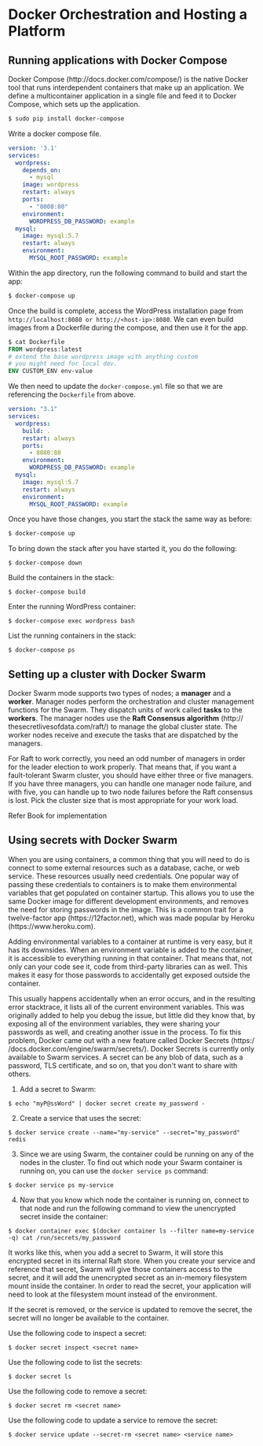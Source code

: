 # Docker Orchestration and Hosting a Platform

## Running applications with Docker Compose
Docker Compose (http:/​/​docs.​docker.​com/​compose/​) is the native Docker tool that runs interdependent containers that make up an application. We define a multicontainer application in a single file and feed it to Docker Compose, which sets up the application.
```bash
$ sudo pip install docker-compose
```
Write a docker compose file.
```yml
version: '3.1'
services:
  wordpress:
    depends_on:
      - mysql
    image: wordpress
    restart: always
    ports:
      - "8008:80"
    environment:
      WORDPRESS_DB_PASSWORD: example
  mysql:
    image: mysql:5.7
    restart: always
    environment:
      MYSQL_ROOT_PASSWORD: example
```
Within the app directory, run the following command to build and start the app:
```bash
$ docker-compose up
```
Once the build is complete, access the WordPress installation page from `http://localhost:8080 or http://<host-ip>:8080`.
We can even build images from a Dockerfile during the compose, and then use it for the app.
```dockerfile
$ cat Dockerfile
FROM wordpress:latest
# extend the base wordpress image with anything custom
# you might need for local dev.
ENV CUSTOM_ENV env-value
```
We then need to update the `docker-compose.yml` file so that we are referencing the `Dockerfile` from above.
```yml
version: "3.1"
services:
  wordpress:
    build: .
    restart: always
    ports:
      - 8080:80
    environment:
      WORDPRESS_DB_PASSWORD: example
  mysql:
    image: mysql:5.7
    restart: always
    environment:
      MYSQL_ROOT_PASSWORD: example
```
Once you have those changes, you start the stack the same way as before:
```bash
$ docker-compose up
```
To bring down the stack after you have started it, you do the following:
```
$ docker-compose down
```
Build the containers in the stack:
```
$ docker-compose build
```
Enter the running WordPress container:
```
$ docker-compose exec wordpress bash
```
List the running containers in the stack:
```
$ docker-compose ps
```

## Setting up a cluster with Docker Swarm
Docker Swarm mode supports two types of nodes; a **manager** and a **worker**. Manager nodes perform the orchestration and cluster management functions for the Swarm. They dispatch units of work called **tasks** to the **workers**. The manager nodes use the **Raft Consensus algorithm** (http:/​/​thesecretlivesofdata.​com/​raft/​) to manage the global cluster state. The worker nodes receive and execute the tasks that are dispatched by the managers.

For Raft to work correctly, you need an odd number of managers in order for the leader election to work properly. That means that, if you want a fault-tolerant Swarm cluster, you should have either three or five managers. If you have three managers, you can handle one manager node failure, and with five, you can handle up to two node failures before the Raft consensus is lost. Pick the cluster size that is most appropriate for your work load.

Refer Book for implementation

## Using secrets with Docker Swarm
When you are using containers, a common thing that you will need to do is connect to some external resources such as a database, cache, or web service. These resources usually need credentials. One popular way of passing these credentials to containers is to make them environmental variables that get populated on container startup. This allows you to use the same Docker image for different development environments, and removes the need for storing passwords in the image. This is a common trait for a twelve-factor app (https:/​/12factor.​net), which was made popular by Heroku (https:/​/​www.​heroku.​com).

Adding environmental variables to a container at runtime is very easy, but it has its downsides. When an environment variable is added to the container, it is accessible to everything running in that container. That means that, not only can your code see it, code from third-party libraries can as well. This makes it easy for those passwords to accidentally get exposed outside the container.

This usually happens accidentally when an error occurs, and in the resulting error stacktrace, it lists all of the current environment variables. This was originally added to help you debug the issue, but little did they know that, by exposing all of the environment variables, they were sharing your passwords as well, and creating another issue in the process. To fix this problem, Docker came out with a new feature called Docker Secrets (https:/​/docs.​docker.​com/​engine/​swarm/​secrets/​). Docker Secrets is currently only available to Swarm services. A secret can be any blob of data, such as a password, TLS certificate, and so on, that you don't want to share with others.

1. Add a secret to Swarm:
```
$ echo "myP@ssWord" | docker secret create my_password -
```
2. Create a service that uses the secret:
```
$ docker service create --name="my-service" --secret="my_password" redis
```
3. Since we are using Swarm, the container could be running on any of the nodes in the cluster. To find out which node your Swarm container is running on, you can use the `docker service ps` command:
```
$ docker service ps my-service
```
4. Now that you know which node the container is running on, connect to that node and run the following command to view the unencrypted secret inside the container:
```
$ docker container exec $(docker container ls --filter name=my-service -q) cat /run/secrets/my_password
```
It works like this, when you add a secret to Swarm, it will store this encrypted secret in its internal Raft store. When you create your service and reference that secret, Swarm will give those containers access to the secret, and it will add the unencrypted secret as an in-memory filesystem mount inside the container. In order to read the secret, your application will need to look at the filesystem mount instead of the environment.

If the secret is removed, or the service is updated to remove the secret, the secret will no
longer be available to the container.

Use the following code to inspect a secret:
```
$ docker secret inspect <secret name>
```
Use the following code to list the secrets:
```
$ docker secret ls
```
Use the following code to remove a secret:
```
$ docker secret rm <secret name>
```
Use the following code to update a service to remove the secret:
```
$ docker service update --secret-rm <secret name> <service name>
```

